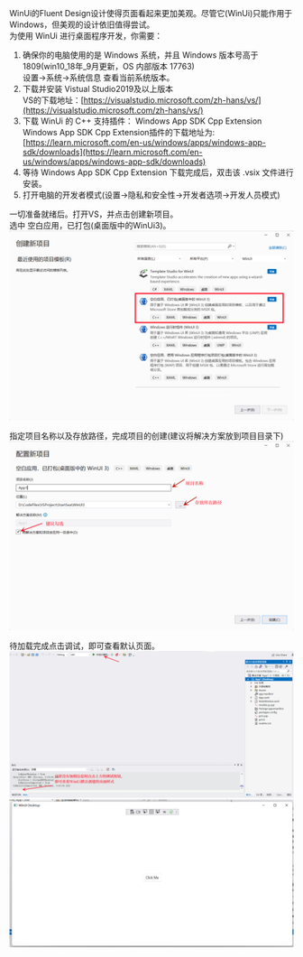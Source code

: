 WinUi的Fluent Design设计使得页面看起来更加美观。尽管它(WinUi)只能作用于Windows，但美观的设计依旧值得尝试。    
为使用 WinUi 进行桌面程序开发，你需要：
1. 确保你的电脑使用的是 Windows 系统，并且 Windows 版本号高于 1809(win10_18年_9月更新，OS 内部版本 17763)      
设置->系统->系统信息 查看当前系统版本。
1. 下载并安装 Vistual Studio2019及以上版本         
VS的下载地址：[https://visualstudio.microsoft.com/zh-hans/vs/](https://visualstudio.microsoft.com/zh-hans/vs/)         
1. 下载 WinUi 的 C++ 支持插件： Windows App SDK Cpp Extension    
Windows App SDK Cpp Extension插件的下载地址为: [https://learn.microsoft.com/en-us/windows/apps/windows-app-sdk/downloads](https://learn.microsoft.com/en-us/windows/apps/windows-app-sdk/downloads)       
1. 等待 Windows App SDK Cpp Extension  下载完成后，双击该 .vsix 文件进行安装。         
1. 打开电脑的开发者模式(设置->隐私和安全性->开发者选项->开发人员模式)         

一切准备就绪后。打开VS，并点击创建新项目。        
选中 空白应用，已打包(桌面版中的WinUi3)。            
![选定工程](./assets/FirstProj/001FirstProj.png)

指定项目名称以及存放路径，完成项目的创建(建议将解决方案放到项目目录下)
![指定路径](./assets/FirstProj/002FirstProj.png)

待加载完成点击调试，即可查看默认页面。
![开始调试](./assets/FirstProj/003FirstProj.png)
![默认页面](./assets/FirstProj/004FirstProj.png)
